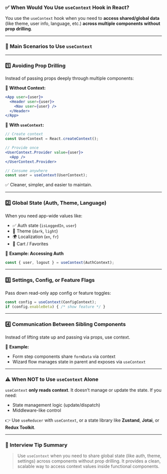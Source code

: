 ### ✅ **When Would You Use `useContext` Hook in React?**

You use the `useContext` hook when you need to **access shared/global data** (like theme, user info, language, etc.) **across multiple components** **without prop drilling**.

---

### 🎯 **Main Scenarios to Use `useContext`**

---

### 1️⃣ **Avoiding Prop Drilling**

Instead of passing props deeply through multiple components:

📌 **Without Context:**

```jsx
<App user={user}>
  <Header user={user}>
    <Nav user={user} />
  </Header>
</App>
```

📌 **With `useContext`:**

```jsx
// Create context
const UserContext = React.createContext();

// Provide once
<UserContext.Provider value={user}>
  <App />
</UserContext.Provider>

// Consume anywhere
const user = useContext(UserContext);
```

✅ Cleaner, simpler, and easier to maintain.

---

### 2️⃣ **Global State (Auth, Theme, Language)**

When you need app-wide values like:

* ✅ Auth state (`isLoggedIn`, `user`)
* 🎨 Theme (`dark`, `light`)
* 🌍 Localization (`en`, `fr`)
* 🛒 Cart / Favorites

📌 **Example: Accessing Auth**

```jsx
const { user, logout } = useContext(AuthContext);
```

---

### 3️⃣ **Settings, Config, or Feature Flags**

Pass down read-only app config or feature toggles:

```jsx
const config = useContext(ConfigContext);
if (config.enableBeta) { /* show feature */ }
```

---

### 4️⃣ **Communication Between Sibling Components**

Instead of lifting state up and passing via props, use context.

📌 **Example:**

* Form step components share `formData` via context
* Wizard flow manages state in parent and exposes via `useContext`

---

### ⚠️ **When NOT to Use `useContext` Alone**

`useContext` **only reads context**. It doesn’t manage or update the state. If you need:

* State management logic (update/dispatch)
* Middleware-like control

👉 Use `useReducer` with `useContext`, or a state library like **Zustand**, **Jotai**, or **Redux Toolkit**.

---

### 🧪 **Interview Tip Summary**

> Use `useContext` when you need to share global state (like auth, theme, settings) across components without prop drilling. It provides a clean, scalable way to access context values inside functional components.